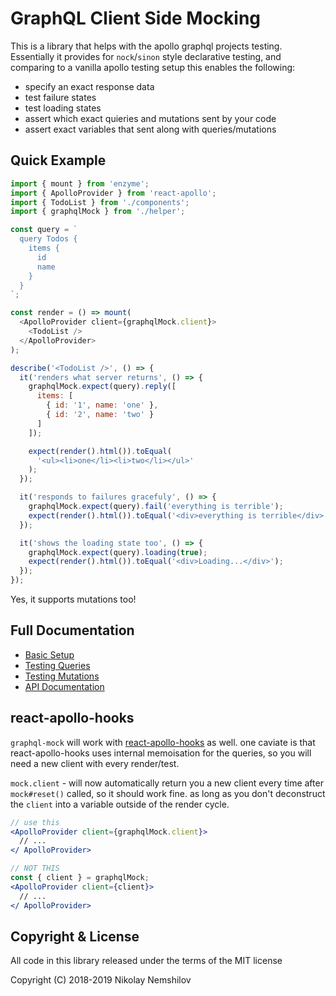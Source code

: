 # GraphQL Client Side Mocking

This is a library that helps with the apollo graphql projects testing.
Essentially it provides for `nock`/`sinon` style declarative testing,
and comparing to a vanilla apollo testing setup this enables the following:

* specify an exact response data
* test failure states
* test loading states
* assert which exact quieries and mutations sent by your code
* assert exact variables that sent along with queries/mutations

## Quick Example

```js
import { mount } from 'enzyme';
import { ApolloProvider } from 'react-apollo';
import { TodoList } from './components';
import { graphqlMock } from './helper';

const query = `
  query Todos {
    items {
      id
      name
    }
  }
`;

const render = () => mount(
  <ApolloProvider client={graphqlMock.client}>
    <TodoList />
  </ApolloProvider>
);

describe('<TodoList />', () => {
  it('renders what server returns', () => {
    graphqlMock.expect(query).reply([
      items: [
        { id: '1', name: 'one' },
        { id: '2', name: 'two' }
      ]
    ]);

    expect(render().html()).toEqual(
      '<ul><li>one</li><li>two</li></ul>'
    );
  });

  it('responds to failures gracefuly', () => {
    graphqlMock.expect(query).fail('everything is terrible');
    expect(render().html()).toEqual('<div>everything is terrible</div>');
  });

  it('shows the loading state too', () => {
    graphqlMock.expect(query).loading(true);
    expect(render().html()).toEqual('<div>Loading...</div>');
  });
});
```

Yes, it supports mutations too!

## Full Documentation

* [Basic Setup](./docs/setup.md)
* [Testing Queries](./docs/queries.md)
* [Testing Mutations](./docs/mutations.md)
* [API Documentation](./docs/api.md)

## react-apollo-hooks

`graphql-mock` will work with [react-apollo-hooks](https://github.com/trojanowski/react-apollo-hooks) 
as well. one caviate is that react-apollo-hooks uses internal memoisation for the queries, so
you will need a new client with every render/test.

`mock.client` - will now automatically return you a new client every time after
`mock#reset()` called, so it should work fine. as long as you don't deconstruct
the `client` into a variable outside of the render cycle.

```jsx
// use this
<ApolloProvider client={graphqlMock.client}>
  // ...
</ ApolloProvider>

// NOT THIS
const { client } = graphqlMock;
<ApolloProvider client={client}>
  // ...
</ ApolloProvider>
```


## Copyright & License

All code in this library released under the terms of the MIT license

Copyright (C) 2018-2019 Nikolay Nemshilov

